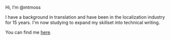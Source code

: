 Hi, I’m @mtmoss

I have a background in translation and have been in the localization industry for 15 years. I'm now studying to expand my skillset into technical writing.

You can find me [here](http://mtmoss.com.br).

<!---
mtmoss/mtmoss is a ✨ special ✨ repository because its `README.md` (this file) appears on your GitHub profile.
You can click the Preview link to take a look at your changes.
--->
